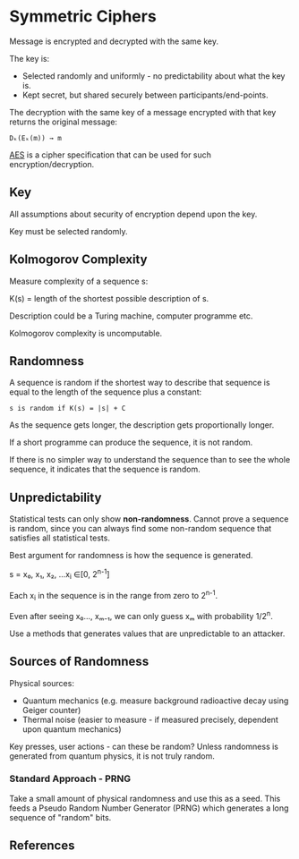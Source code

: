 Symmetric Ciphers
=================
Message is encrypted and decrypted with the same key.

The key is:

* Selected randomly and uniformly - no predictability about what the key is.
* Kept secret, but shared securely between participants/end-points.

The decryption with the same key of a message encrypted with that key returns the original message:

```
Dₖ(Eₖ(m)) → m
```
[AES][1] is a cipher specification that can be used for such encryption/decryption.

Key
---
All assumptions about security of encryption depend upon the key.

Key must be selected randomly.

Kolmogorov Complexity
---------------------
Measure complexity of a sequence s:

K(s) = length of the shortest possible description of s.

Description could be a Turing machine, computer programme etc.

Kolmogorov complexity is uncomputable.

Randomness
----------
A sequence is random if the shortest way to describe that sequence is equal to the length of the sequence plus a constant:

```
s is random if K(s) = |s| + C
```
As the sequence gets longer, the description gets proportionally longer.

If a short programme can produce the sequence, it is not random.

If there is no simpler way to understand the sequence than to see the whole sequence, it indicates that the sequence is random.

Unpredictability
----------------
Statistical tests can only show __non-randomness__. Cannot prove a sequence is random, since you can always find some non-random sequence that satisfies all statistical tests.

Best argument for randomness is how the sequence is generated.

s = x₀, x₁, x₂, ...x<sub>i</sub> ∈[0, 2<sup>n-1</sup>]

Each x<sub>i</sub> in the sequence is in the range from zero to 2<sup>n-1</sup>.

Even after seeing x₀..., xₘ₋₁, we can only guess xₘ with probability 1/2<sup>n</sup>.

Use a methods that generates values that are unpredictable to an attacker.

Sources of Randomness
---------------------
Physical sources:

* Quantum mechanics (e.g. measure background radioactive decay using Geiger counter)
* Thermal noise (easier to measure - if measured precisely, dependent upon quantum mechanics)

Key presses, user actions - can these be random? Unless randomness is generated from quantum physics, it is not truly random.

### Standard Approach - PRNG
Take a small amount of physical randomness and use this as a seed. This feeds a Pseudo Random Number Generator (PRNG) which generates a long sequence of "random" bits.



References
----------




[1]: https://en.wikipedia.org/wiki/Advanced_Encryption_Standard

